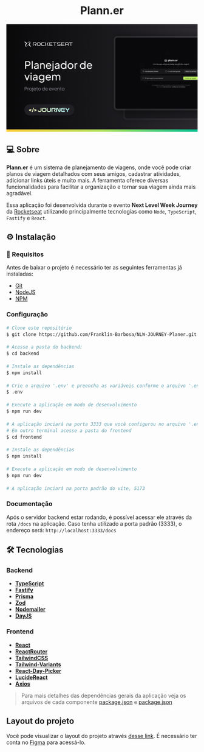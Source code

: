 <h1 align="center">
  Plann.er
</h1>

<p>
  <img src=".gihub/plan.er.png" alt="Capa do projeto" />
</p>

## 💻 Sobre

**Plann.er** é um sistema de planejamento de viagens, onde você pode criar planos de viagem detalhados com seus amigos, cadastrar atividades, adicionar links úteis e muito mais. A ferramenta oferece diversas funcionalidades para facilitar a organização e tornar sua viagem ainda mais agradável.

Essa aplicação foi desenvolvida durante o evento **Next Level Week Journey** da [Rocketseat](https://www.rocketseat.com.br/) utilizando principalmente tecnologias como `Node`, `TypeScript`, `Fastify` e `React`.


## ⚙ Instalação

### 📝 Requisitos

Antes de baixar o projeto é necessário ter as seguintes ferramentas já instaladas:

* [Git](https://git-scm.com)
* [NodeJS](https://nodejs.org/en/)
* [NPM](https://www.npmjs.com/)

### Configuração

```bash
# Clone este repositório
$ git clone https://github.com/Franklin-Barbosa/NLW-JOURNEY-Planer.git

# Acesse a pasta do backend:
$ cd backend

# Instale as dependências
$ npm install

# Crie o arquivo '.env' e preencha as variáveis conforme o arquivo '.env.example'
$ .env

# Execute a aplicação em modo de desenvolvimento
$ npm run dev

# A aplicação inciará na porta 3333 que você configurou no arquivo '.env'
# Em outro terminal acesse a pasta do frontend
$ cd frontend

# Instale as dependências
$ npm install

# Execute a aplicação em modo de desenvolvimento
$ npm run dev

# A aplicação inciará na porta padrão do vite, 5173
```

### Documentação

Após o servidor backend estar rodando, é possível acessar ele através da rota `/docs` na aplicação. Caso tenha utilizado a porta padrão (3333), o endereço será: `http://localhost:3333/docs`

## 🛠 Tecnologias

### Backend
- **[TypeScript](https://www.typescriptlang.org/)**
- **[Fastify](https://fastify.dev/)**
- **[Prisma](https://www.prisma.io/)**
- **[Zod](https://zod.dev/)**
- **[Nodemailer](https://nodemailer.com/)**
- **[DayJS](https://day.js.org/)**

### Frontend
- **[React](https://react.dev/)**
- **[ReactRouter](https://reactrouter.com/en/main)**
- **[TailwindCSS](https://tailwindcss.com/)**
- **[Tailwind-Variants](https://www.tailwind-variants.org/)**
- **[React-Day-Picker](https://daypicker.dev/)**
- **[LucideReact](https://lucide.dev/guide/packages/lucide-react)**
- **[Axios](https://axios-http.com/)**

> Para mais detalhes das dependências gerais da aplicação veja os arquivos de cada componente [package.json](./backend/package.json) e [package.json](./frontend/package.json)


## Layout do projeto
Você pode visualizar o layout do projeto através [desse link](<https://www.figma.com/design/602kvOvQrxN5PxvTiSE68s/NLW-Journey-%E2%80%A2-Planejador-de-viagem-(Community)?node-id=0-1&t=2WxJfE8luYZ9oTJV-0>). É necessário ter conta no [Figma](http://figma.com/) para acessá-lo.